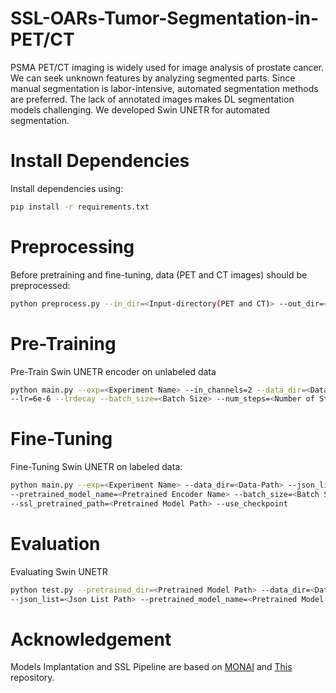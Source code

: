 # SSL-OARs-Tumor-Segmentation-in-PET/CT
PSMA PET/CT imaging is widely used for image analysis of prostate cancer. We can seek unknown features by analyzing segmented parts. Since manual segmentation is labor-intensive, automated segmentation methods are preferred. The lack of annotated images makes DL segmentation models challenging. We developed Swin UNETR for automated segmentation. 

# Install Dependencies
Install dependencies using:
```bash
pip install -r requirements.txt
```

# Preprocessing
Before pretraining and fine-tuning, data (PET and CT images) should be preprocessed:
```bash
python preprocess.py --in_dir=<Input-directory(PET and CT)> --out_dir=<Output-directory>
```

# Pre-Training
Pre-Train Swin UNETR encoder on unlabeled data
```bash
python main.py --exp=<Experiment Name> --in_channels=2 --data_dir=<Data-Path> --json_list=<Json List Path> \
--lr=6e-6 --lrdecay --batch_size=<Batch Size> --num_steps=<Number of Steps>
```

# Fine-Tuning
Fine-Tuning Swin UNETR on labeled data:
```bash
python main.py --exp=<Experiment Name> --data_dir=<Data-Path> --json_list=<Json List Path> --in_channels=2 --out_channels=12 \
--pretrained_model_name=<Pretrained Encoder Name> --batch_size=<Batch Size> --max_epochs=<Epochs> --use_ssl_pretrained \
--ssl_pretrained_path=<Pretrained Model Path> --use_checkpoint
```

# Evaluation
Evaluating Swin UNETR
```bash
python test.py --pretrained_dir=<Pretrained Model Path> --data_dir=<Data-Path> --exp_name=<Experiment Name> \
--json_list=<Json List Path> --pretrained_model_name=<Pretrained Model Name> --save
```

# Acknowledgement
Models Implantation and SSL Pipeline are based on [MONAI](https://github.com/Project-MONAI/MONAI) and [This](https://github.com/Project-MONAI/research-contributions/tree/main/SwinUNETR) repository.
